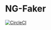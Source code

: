 # NG-Faker

[![CircleCI](https://circleci.com/gh/BolajiOlajide/ng-faker.svg?style=svg&circle-token=750ef852d599f02e01a6efb4e0efe349dacb2156)](https://circleci.com/gh/BolajiOlajide/ng-faker)
